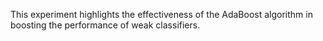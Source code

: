 This experiment highlights the effectiveness of the AdaBoost algorithm in boosting the performance of weak classifiers. 

